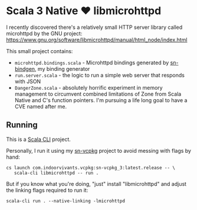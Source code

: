 # Scala 3 Native ❤️ libmicrohttpd 

I recently discovered there's a relatively small HTTP server library
called microhttpd by the GNU project: https://www.gnu.org/software/libmicrohttpd/manual/html_node/index.html

This small project contains:
- `microhttpd.bindings.scala` - Microhttpd bindings generated by [sn-bindgen](https://sn-bindgen.indoorvivants.com/quickstart/index.html), my binding generator 
- `run.server.scala` - the logic to run a simple web server that responds with JSON
- `DangerZone.scala` - absolutely horrific experiment in memory management to 
circumvent combined limitations of Zone from Scala Native and C's function pointers. I'm pursuing a life long goal to have a CVE named after me.

## Running

This is a [Scala CLI](https://scala-cli.virtuslab.org/) project.

Personally, I run it using my [sn-vcpkg](https://github.com/indoorvivants/sn-vcpkg#scala-cli) project to avoid messing with flags by hand:

```
cs launch com.indoorvivants.vcpkg:sn-vcpkg_3:latest.release -- \
   scala-cli libmicrohttpd -- run .
```

But if you know what you're doing, "just" install "libmicrohttpd" and adjust the linking flags required to run it:

```
scala-cli run . --native-linking -lmicrohttpd
```
